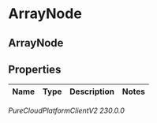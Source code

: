 # ArrayNode

## ArrayNode

## Properties

|Name | Type | Description | Notes|
|------------ | ------------- | ------------- | -------------|



_PureCloudPlatformClientV2 230.0.0_
